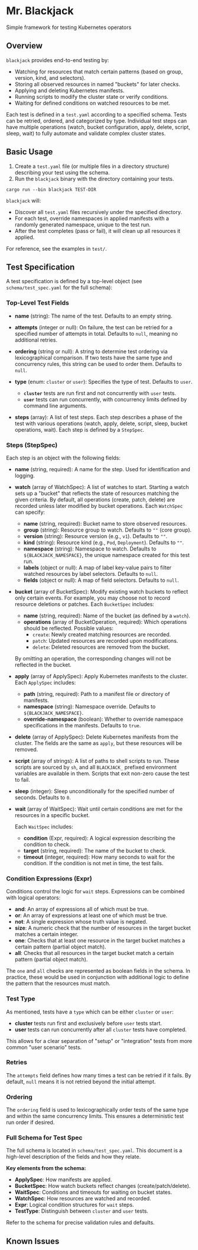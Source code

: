 # Mr. Blackjack
Simple framework for testing Kubernetes operators

## Overview

`blackjack` provides end-to-end testing by:
- Watching for resources that match certain patterns (based on group, version, kind, and selectors).
- Storing all observed resources in named "buckets" for later checks.
- Applying and deleting Kubernetes manifests.
- Running scripts to modify the cluster state or verify conditions.
- Waiting for defined conditions on watched resources to be met.

Each test is defined in a `test.yaml` according to a specified schema. Tests can be retried, ordered, and categorized by type. Individual test steps can have multiple operations (watch, bucket configuration, apply, delete, script, sleep, wait) to fully automate and validate complex cluster states.

## Basic Usage

1. Create a `test.yaml` file (or multiple files in a directory structure) describing your test using the schema.
2. Run the `blackjack` binary with the directory containing your tests.
```shell
cargo run --bin blackjack TEST-DIR
```

`blackjack` will:
- Discover all `test.yaml` files recursively under the specified directory.
- For each test, override namespaces in applied manifests with a randomly generated namespace, unique to the test run.
- After the test completes (pass or fail), it will clean up all resources it applied.

For reference, see the examples in `test/`.

## Test Specification

A test specification is defined by a top-level object (see `schema/test_spec.yaml` for the full schema):

### Top-Level Test Fields

- **name** (string):
  The name of the test. Defaults to an empty string.

- **attempts** (integer or null):
  On failure, the test can be retried for a specified number of attempts in total. Defaults to `null`, meaning no additional retries.

- **ordering** (string or null):
  A string to determine test ordering via lexicographical comparison. If two tests have the same type and concurrency rules, this string can be used to order them. Defaults to `null`.

- **type** (enum: `cluster` or `user`):
  Specifies the type of test. Defaults to `user`.
  - **`cluster`** tests are run first and not concurrently with `user` tests.
  - **`user`** tests can run concurrently, with concurrency limits defined by command line arguments.

- **steps** (array):
  A list of test steps. Each step describes a phase of the test with various operations (watch, apply, delete, script, sleep, bucket operations, wait). Each step is defined by a `StepSpec`.

### Steps (StepSpec)

Each step is an object with the following fields:

- **name** (string, required):
  A name for the step. Used for identification and logging.

- **watch** (array of WatchSpec):
  A list of watches to start. Starting a watch sets up a "bucket" that reflects the state of resources matching the given criteria. By default, all operations (create, patch, delete) are recorded unless later modified by bucket operations.
  Each `WatchSpec` can specify:
  - **name** (string, required): Bucket name to store observed resources.
  - **group** (string): Resource group to watch. Defaults to `""` (core group).
  - **version** (string): Resource version (e.g., `v1`). Defaults to `""`.
  - **kind** (string): Resource kind (e.g., `Pod`, `Deployment`). Defaults to `""`.
  - **namespace** (string): Namespace to watch. Defaults to `${BLACKJACK_NAMESPACE}`, the unique namespace created for this test run.
  - **labels** (object or null): A map of label key-value pairs to filter watched resources by label selectors. Defaults to `null`.
  - **fields** (object or null): A map of field selectors. Defaults to `null`.

- **bucket** (array of BucketSpec):
  Modify existing watch buckets to reflect only certain events. For example, you may choose not to record resource deletions or patches.
  Each `BucketSpec` includes:
  - **name** (string, required): Name of the bucket (as defined by a `watch`).
  - **operations** (array of BucketOperation, required): Which operations should be reflected.
    Possible values:
    - `create`: Newly created matching resources are recorded.
    - `patch`: Updated resources are recorded upon modifications.
    - `delete`: Deleted resources are removed from the bucket.

  By omitting an operation, the corresponding changes will not be reflected in the bucket.

- **apply** (array of ApplySpec):
  Apply Kubernetes manifests to the cluster.
  Each `ApplySpec` includes:
  - **path** (string, required): Path to a manifest file or directory of manifests.
  - **namespace** (string): Namespace override. Defaults to `${BLACKJACK_NAMESPACE}`.
  - **override-namespace** (boolean): Whether to override namespace specifications in the manifests. Defaults to `true`.

- **delete** (array of ApplySpec):
  Delete Kubernetes manifests from the cluster. The fields are the same as `apply`, but these resources will be removed.

- **script** (array of strings):
  A list of paths to shell scripts to run. These scripts are sourced by `sh`, and all `BLACKJACK_` prefixed environment variables are available in them. Scripts that exit non-zero cause the test to fail.

- **sleep** (integer):
  Sleep unconditionally for the specified number of seconds. Defaults to `0`.

- **wait** (array of WaitSpec):
  Wait until certain conditions are met for the resources in a specific bucket.

  Each `WaitSpec` includes:
  - **condition** (Expr, required): A logical expression describing the condition to check.
  - **target** (string, required): The name of the bucket to check.
  - **timeout** (integer, required): How many seconds to wait for the condition. If the condition is not met in time, the test fails.

### Condition Expressions (Expr)

Conditions control the logic for `wait` steps. Expressions can be combined with logical operators:

- **and**: An array of expressions all of which must be true.
- **or**: An array of expressions at least one of which must be true.
- **not**: A single expression whose truth value is negated.
- **size**: A numeric check that the number of resources in the target bucket matches a certain integer.
- **one**: Checks that at least one resource in the target bucket matches a certain pattern (partial object match).
- **all**: Checks that all resources in the target bucket match a certain pattern (partial object match).

The `one` and `all` checks are represented as boolean fields in the schema. In practice, these would be used in conjunction with additional logic to define the pattern that the resources must match.

### Test Type

As mentioned, tests have a `type` which can be either `cluster` or `user`:
- **cluster** tests run first and exclusively before `user` tests start.
- **user** tests can run concurrently after all `cluster` tests have completed.

This allows for a clear separation of "setup" or "integration" tests from more common "user scenario" tests.

### Retries

The `attempts` field defines how many times a test can be retried if it fails. By default, `null` means it is not retried beyond the initial attempt.

### Ordering

The `ordering` field is used to lexicographically order tests of the same type and within the same concurrency limits. This ensures a deterministic test run order if desired.

### Full Schema for Test Spec

The full schema is located in `schema/test_spec.yaml`. This document is a high-level description of the fields and how they relate.

**Key elements from the schema:**
- **ApplySpec**: How manifests are applied.
- **BucketSpec**: How watch buckets reflect changes (create/patch/delete).
- **WaitSpec**: Conditions and timeouts for waiting on bucket states.
- **WatchSpec**: How resources are watched and recorded.
- **Expr**: Logical condition structures for `wait` steps.
- **TestType**: Distinguish between `cluster` and `user` tests.

Refer to the schema for precise validation rules and defaults.

## Known Issues
